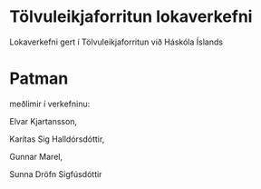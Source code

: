 # Tölvuleikjaforritun lokaverkefni

Lokaverkefni gert í Tölvuleikjaforritun við Háskóla Íslands


# Patman

meðlimir í verkefninu:

Elvar Kjartansson,

Karítas Sig Halldórsdóttir,

Gunnar Marel,

Sunna Dröfn Sigfúsdóttir

